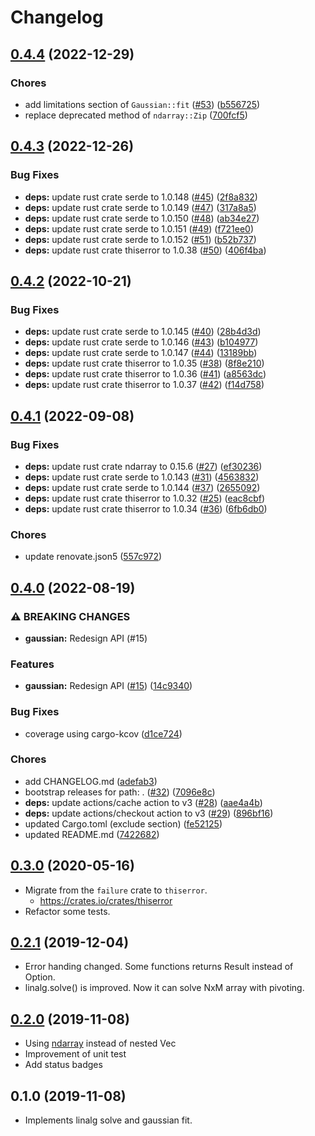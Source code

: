 # Changelog

## [0.4.4](https://github.com/mshrtsr/fitting-rs/compare/0.4.3...0.4.4) (2022-12-29)


### Chores

* add limitations section of `Gaussian::fit` ([#53](https://github.com/mshrtsr/fitting-rs/issues/53)) ([b556725](https://github.com/mshrtsr/fitting-rs/commit/b556725171b539dcaf2adc61e5cd40b6f5346b0d))
* replace deprecated method of `ndarray::Zip` ([700fcf5](https://github.com/mshrtsr/fitting-rs/commit/700fcf5570e910d8ee25cf9d272be28dc6afdd72))

## [0.4.3](https://github.com/mshrtsr/fitting-rs/compare/0.4.2...0.4.3) (2022-12-26)


### Bug Fixes

* **deps:** update rust crate serde to 1.0.148 ([#45](https://github.com/mshrtsr/fitting-rs/issues/45)) ([2f8a832](https://github.com/mshrtsr/fitting-rs/commit/2f8a8320d0f940984d65b6fe4da24433cba698eb))
* **deps:** update rust crate serde to 1.0.149 ([#47](https://github.com/mshrtsr/fitting-rs/issues/47)) ([317a8a5](https://github.com/mshrtsr/fitting-rs/commit/317a8a588babf0959be692384c3219821cbe2433))
* **deps:** update rust crate serde to 1.0.150 ([#48](https://github.com/mshrtsr/fitting-rs/issues/48)) ([ab34e27](https://github.com/mshrtsr/fitting-rs/commit/ab34e2758d619c9f6dd6c946f14474df8b780408))
* **deps:** update rust crate serde to 1.0.151 ([#49](https://github.com/mshrtsr/fitting-rs/issues/49)) ([f721ee0](https://github.com/mshrtsr/fitting-rs/commit/f721ee0329342f69ccd5ef1d58cba13e584171e0))
* **deps:** update rust crate serde to 1.0.152 ([#51](https://github.com/mshrtsr/fitting-rs/issues/51)) ([b52b737](https://github.com/mshrtsr/fitting-rs/commit/b52b73752adeb372654adeeed356a33633e381d9))
* **deps:** update rust crate thiserror to 1.0.38 ([#50](https://github.com/mshrtsr/fitting-rs/issues/50)) ([406f4ba](https://github.com/mshrtsr/fitting-rs/commit/406f4ba0b74165daa0ed7430f47861c8f3f0e81f))

## [0.4.2](https://github.com/mshrtsr/fitting-rs/compare/0.4.1...0.4.2) (2022-10-21)


### Bug Fixes

* **deps:** update rust crate serde to 1.0.145 ([#40](https://github.com/mshrtsr/fitting-rs/issues/40)) ([28b4d3d](https://github.com/mshrtsr/fitting-rs/commit/28b4d3d6dedd5153a84bb73d28efa2bb6ec800b4))
* **deps:** update rust crate serde to 1.0.146 ([#43](https://github.com/mshrtsr/fitting-rs/issues/43)) ([b104977](https://github.com/mshrtsr/fitting-rs/commit/b10497758766b9d9e4755dfb2d309dff3b9fa0fa))
* **deps:** update rust crate serde to 1.0.147 ([#44](https://github.com/mshrtsr/fitting-rs/issues/44)) ([13189bb](https://github.com/mshrtsr/fitting-rs/commit/13189bbf1b8e1e2dd0bd119066757e185e9b2684))
* **deps:** update rust crate thiserror to 1.0.35 ([#38](https://github.com/mshrtsr/fitting-rs/issues/38)) ([8f8e210](https://github.com/mshrtsr/fitting-rs/commit/8f8e210c087364a56c13c386ab65b861a84591f4))
* **deps:** update rust crate thiserror to 1.0.36 ([#41](https://github.com/mshrtsr/fitting-rs/issues/41)) ([a8563dc](https://github.com/mshrtsr/fitting-rs/commit/a8563dce301cc778db4d8968b54612bb6255fb11))
* **deps:** update rust crate thiserror to 1.0.37 ([#42](https://github.com/mshrtsr/fitting-rs/issues/42)) ([f14d758](https://github.com/mshrtsr/fitting-rs/commit/f14d758586b9a0b49f4e2d47a442bc3ee09ec5c9))

## [0.4.1](https://github.com/mshrtsr/fitting-rs/compare/0.4.0...0.4.1) (2022-09-08)


### Bug Fixes

* **deps:** update rust crate ndarray to 0.15.6 ([#27](https://github.com/mshrtsr/fitting-rs/issues/27)) ([ef30236](https://github.com/mshrtsr/fitting-rs/commit/ef30236fa7a5513b14b5d3ecd49fdca8aae74497))
* **deps:** update rust crate serde to 1.0.143 ([#31](https://github.com/mshrtsr/fitting-rs/issues/31)) ([4563832](https://github.com/mshrtsr/fitting-rs/commit/45638320e0ab7f6b1f5c0c2b5f021be988c4a5be))
* **deps:** update rust crate serde to 1.0.144 ([#37](https://github.com/mshrtsr/fitting-rs/issues/37)) ([2655092](https://github.com/mshrtsr/fitting-rs/commit/26550921439f3e189f0ce43767f4444a05f1c6b3))
* **deps:** update rust crate thiserror to 1.0.32 ([#25](https://github.com/mshrtsr/fitting-rs/issues/25)) ([eac8cbf](https://github.com/mshrtsr/fitting-rs/commit/eac8cbfdc2ab76db77b22ec2f8fa0c9741178956))
* **deps:** update rust crate thiserror to 1.0.34 ([#36](https://github.com/mshrtsr/fitting-rs/issues/36)) ([6fb6db0](https://github.com/mshrtsr/fitting-rs/commit/6fb6db00be8e56c52226f0c97aa2c796fd06a520))


### Chores

* update renovate.json5 ([557c972](https://github.com/mshrtsr/fitting-rs/commit/557c9720ef9b7f40999e6439ac91a65787c88486))

## [0.4.0](https://github.com/mshrtsr/fitting-rs/compare/0.3.0...0.4.0) (2022-08-19)


### ⚠ BREAKING CHANGES

* **gaussian:** Redesign API (#15)

### Features

* **gaussian:** Redesign API ([#15](https://github.com/mshrtsr/fitting-rs/issues/15)) ([14c9340](https://github.com/mshrtsr/fitting-rs/commit/14c9340b046c3e47086ae685705acb72faf25a50))


### Bug Fixes

* coverage using cargo-kcov ([d1ce724](https://github.com/mshrtsr/fitting-rs/commit/d1ce724c8482288ca4e98b0bf30b76531cec505a))


### Chores

* add CHANGELOG.md ([adefab3](https://github.com/mshrtsr/fitting-rs/commit/adefab34cd8171e54d37172ebeba8cccf93b13f7))
* bootstrap releases for path: . ([#32](https://github.com/mshrtsr/fitting-rs/issues/32)) ([7096e8c](https://github.com/mshrtsr/fitting-rs/commit/7096e8c4aa13e7c66980df713b34cc9e8a4e5b43))
* **deps:** update actions/cache action to v3 ([#28](https://github.com/mshrtsr/fitting-rs/issues/28)) ([aae4a4b](https://github.com/mshrtsr/fitting-rs/commit/aae4a4bf3c2e4bfa4c49a6acbeb4119e8f0c2b5b))
* **deps:** update actions/checkout action to v3 ([#29](https://github.com/mshrtsr/fitting-rs/issues/29)) ([896bf16](https://github.com/mshrtsr/fitting-rs/commit/896bf16d27812a98b1e55a252ba6ae34c25c1921))
* updated Cargo.toml (exclude section) ([fe52125](https://github.com/mshrtsr/fitting-rs/commit/fe52125da9fd3312a4053b9d2a47c864a238d56d))
* updated README.md ([7422682](https://github.com/mshrtsr/fitting-rs/commit/7422682a6c08f57e191c037fdacf0554ec52de4f))

## [0.3.0](https://github.com/mshrtsr/fitting-rs/compare/0.2.1...0.3.0) (2020-05-16)

- Migrate from the `failure` crate to `thiserror`.
  - https://crates.io/crates/thiserror
- Refactor some tests.


## [0.2.1](https://github.com/mshrtsr/fitting-rs/compare/0.2.0...0.2.1) (2019-12-04)

- Error handing changed. Some functions returns Result instead of Option.
- linalg.solve() is improved. Now it can solve NxM array with pivoting.


## [0.2.0](https://github.com/mshrtsr/fitting-rs/compare/0.1.0...0.2.0) (2019-11-08)

- Using [ndarray](https://crates.io/crates/ndarray) instead of nested Vec
- Improvement of unit test
- Add status badges


## 0.1.0 (2019-11-08)

- Implements linalg solve and gaussian fit.
